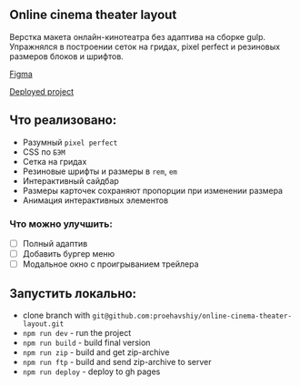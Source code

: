 ## Online cinema theater layout
Верстка макета онлайн-кинотеатра без адаптива на сборке gulp. <br/>
Упражнялся в построении сеток на гридах, pixel perfect и резиновых размеров блоков и шрифтов.
<br/>

[Figma](https://www.figma.com/file/hK19KMrdenFftMq0ARtFpY/Movea-%7C-Online-Cinema-(Copy)-(Copy))

[Deployed project](https://proehavshiy.github.io/online-cinema-theater-layout/)


## Что реализовано:
* Разумный `pixel perfect`
* CSS по `БЭМ`
* Сетка на гридах
* Резиновые шрифты и размеры в `rem`, `em`
* Интерактивный сайдбар
* Размеры карточек сохраняют пропорции при изменении размера
* Анимация интерактивных элементов

### Что можно улучшить:
- [ ] Полный адаптив
- [ ] Добавить бургер меню
- [ ] Модальное окно с проигрыванием трейлера

## Запустить локально:
* clone branch with `git@github.com:proehavshiy/online-cinema-theater-layout.git`
* `npm run dev` - run the project
* `npm run build` - build final version
* `npm run zip` - build and get zip-archive
* `npm run ftp` - build and send zip-archive to server
* `npm run deploy` - deploy to gh pages
